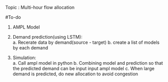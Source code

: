 Topic : Multi-hour flow allocation  

#To-do  
1. AMPL Model

2. Demand prediction(using LSTM):  
  a. Recerate data by demand(source - target)
  b. create a list of models by each demand

3. Simulation:  
  a. Call ampl model in python
  b. Combining model and prediction so that the predicted demand can be input input ampl model
  c. When large demand is predicted, do new allocation to avoid congestion 
